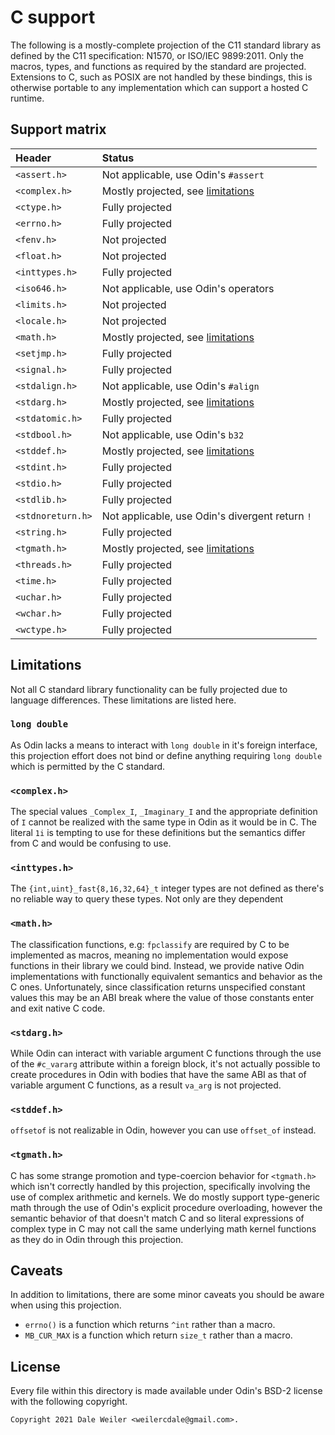 # C support

The following is a mostly-complete projection of the C11 standard library as defined by the C11 specification: N1570, or ISO/IEC 9899:2011. Only the macros, types, and functions as required by the standard are projected. Extensions to C, such as POSIX are not handled by these bindings, this is otherwise portable to any implementation which can support a hosted C runtime.

## Support matrix
| Header            | Status                                             |
|:------------------|:---------------------------------------------------|
| `<assert.h>`      | Not applicable, use Odin's `#assert`               |
| `<complex.h>`     | Mostly projected, see [limitations](#Limitations)  |
| `<ctype.h>`       | Fully projected                                    |
| `<errno.h>`       | Fully projected                                    |
| `<fenv.h>`        | Not projected                                      |
| `<float.h>`       | Not projected                                      |
| `<inttypes.h>`    | Fully projected                                    |
| `<iso646.h>`      | Not applicable, use Odin's operators               |
| `<limits.h>`      | Not projected                                      |
| `<locale.h>`      | Not projected                                      |
| `<math.h>`        | Mostly projected, see [limitations](#Limitations)  |
| `<setjmp.h>`      | Fully projected                                    |
| `<signal.h>`      | Fully projected                                    |
| `<stdalign.h>`    | Not applicable, use Odin's `#align`                |
| `<stdarg.h>`      | Mostly projected, see [limitations](#Limitations)  |
| `<stdatomic.h>`   | Fully projected                                    |
| `<stdbool.h>`     | Not applicable, use Odin's `b32`                   |
| `<stddef.h>`      | Mostly projected, see [limitations](#Limitations)  |
| `<stdint.h>`      | Fully projected                                    |
| `<stdio.h>`       | Fully projected                                    |
| `<stdlib.h>`      | Fully projected                                    |
| `<stdnoreturn.h>` | Not applicable, use Odin's divergent return `!`    |
| `<string.h>`      | Fully projected                                    |
| `<tgmath.h>`      | Mostly projected, see [limitations](#Limitations)  |
| `<threads.h>`     | Fully projected                                    |
| `<time.h>`        | Fully projected                                    |
| `<uchar.h>`       | Fully projected                                    |
| `<wchar.h>`       | Fully projected                                    |
| `<wctype.h>`      | Fully projected                                    |

## Limitations
Not all C standard library functionality can be fully projected due to language differences. These limitations are listed here.

### `long double`
As Odin lacks a means to interact with `long double` in it's foreign interface, this projection effort does not bind or define anything requiring `long double` which is permitted by the C standard.

### `<complex.h>`
The special values `_Complex_I`, `_Imaginary_I` and the appropriate definition of `I` cannot be realized with the same type in Odin as it would be in C. The literal `1i` is tempting to use for these definitions but the semantics differ from C and would be confusing to use.

### `<inttypes.h>`
The `{int,uint}_fast{8,16,32,64}_t` integer types are not defined as there's no reliable way to query these types. Not only are they dependent 

### `<math.h>`
The classification functions, e.g: `fpclassify` are required by C to be implemented as macros, meaning no implementation would expose functions in their library we could bind. Instead, we provide native Odin implementations with functionally equivalent semantics and behavior as the C ones. Unfortunately, since classification returns unspecified constant values this may be an ABI break where the value of those constants enter and exit native C code.

### `<stdarg.h>`
While Odin can interact with variable argument C functions through the use of the `#c_vararg` attribute within a foreign block, it's not actually possible to create procedures in Odin with bodies that have the same ABI as that of variable argument C functions, as a result `va_arg` is not projected.

### `<stddef.h>`
`offsetof` is not realizable in Odin, however you can use `offset_of` instead.

### `<tgmath.h>`
C has some strange promotion and type-coercion behavior for `<tgmath.h>` which isn't correctly handled by this projection, specifically involving the use of complex arithmetic and kernels. We do mostly support type-generic math through the use of Odin's explicit procedure overloading, however the semantic behavior of that doesn't match C and so literal expressions of complex type in C may not call the same underlying math kernel functions as they do in Odin through this projection.

## Caveats

In addition to limitations, there are some minor caveats you should be aware when using this projection.

* `errno()` is a function which returns `^int` rather than a macro.
* `MB_CUR_MAX` is a function which return `size_t` rather than a macro.

## License
Every file within this directory is made available under Odin's BSD-2 license
with the following copyright.

```
Copyright 2021 Dale Weiler <weilercdale@gmail.com>.
```